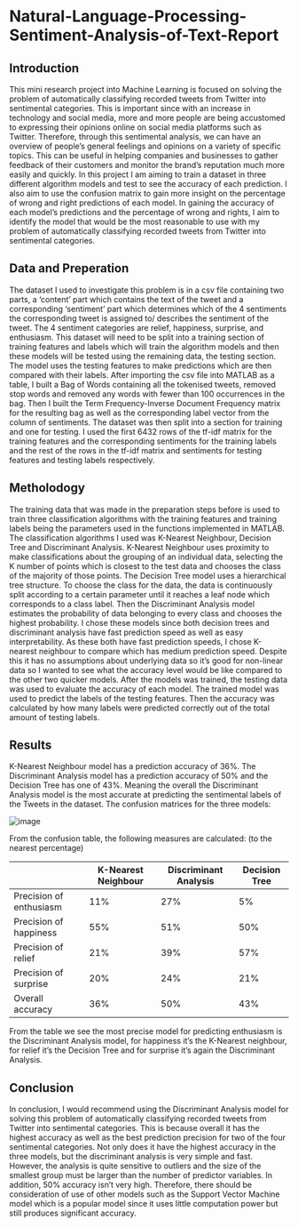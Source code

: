# Natural-Language-Processing-Sentiment-Analysis-of-Text-Report

## Introduction
This mini research project into Machine Learning is focused on solving the problem of automatically
classifying recorded tweets from Twitter into sentimental categories. This is important since with an
increase in technology and social media, more and more people are being accustomed to expressing
their opinions online on social media platforms such as Twitter. Therefore, through this sentimental
analysis, we can have an overview of people’s general feelings and opinions on a variety of specific
topics. This can be useful in helping companies and businesses to gather feedback of their customers
and monitor the brand’s reputation much more easily and quickly.
In this project I am aiming to train a dataset in three different algorithm models and test to see the
accuracy of each prediction. I also aim to use the confusion matrix to gain more insight on the
percentage of wrong and right predictions of each model. In gaining the accuracy of each model’s
predictions and the percentage of wrong and rights, I aim to identify the model that would be the
most reasonable to use with my problem of automatically classifying recorded tweets from Twitter
into sentimental categories.

## Data and Preperation
The dataset I used to investigate this problem is in a csv file containing two parts, a ‘content’ part
which contains the text of the tweet and a corresponding ‘sentiment’ part which determines which
of the 4 sentiments the corresponding tweet is assigned to/ describes the sentiment of the tweet.
The 4 sentiment categories are relief, happiness, surprise, and enthusiasm. This dataset will need to
be split into a training section of training features and labels which will train the algorithm models
and then these models will be tested using the remaining data, the testing section. The model uses
the testing features to make predictions which are then compared with their labels.
After importing the csv file into MATLAB as a table, I built a Bag of Words containing all the
tokenised tweets, removed stop words and removed any words with fewer than 100 occurrences in
the bag. Then I built the Term Frequency-Inverse Document Frequency matrix for the resulting bag
as well as the corresponding label vector from the column of sentiments. The dataset was then split
into a section for training and one for testing. I used the first 6432 rows of the tf-idf matrix for the
training features and the corresponding sentiments for the training labels and the rest of the rows in
the tf-idf matrix and sentiments for testing features and testing labels respectively.

## Metholodogy
The training data that was made in the preparation steps before is used to train three classification
algorithms with the training features and training labels being the parameters used in the functions
implemented in MATLAB.
The classification algorithms I used was K-Nearest Neighbour, Decision Tree and Discriminant
Analysis. K-Nearest Neighbour uses proximity to make classifications about the grouping of an
individual data, selecting the K number of points which is closest to the test data and chooses the
class of the majority of those points. The Decision Tree model uses a hierarchical tree structure. To
choose the class for the data, the data is continuously split according to a certain parameter until it
reaches a leaf node which corresponds to a class label. Then the Discriminant Analysis model
estimates the probability of data belonging to every class and chooses the highest probability. I
chose these models since both decision trees and discriminant analysis have fast prediction speed as
well as easy interpretability. As these both have fast prediction speeds, I chose K-nearest neighbour
to compare which has medium prediction speed. Despite this it has no assumptions about
underlying data so it’s good for non-linear data so I wanted to see what the accuracy level would be
like compared to the other two quicker models.
After the models was trained, the testing data was used to evaluate the accuracy of each model. The
trained model was used to predict the labels of the testing features. Then the accuracy was
calculated by how many labels were predicted correctly out of the total amount of testing labels.

## Results
K-Nearest Neighbour model has a prediction accuracy of 36%. The Discriminant Analysis model has a
prediction accuracy of 50% and the Decision Tree has one of 43%. Meaning the overall the
Discriminant Analysis model is the most accurate at predicting the sentimental labels of the Tweets
in the dataset.
The confusion matrices for the three models:

![image](https://github.com/jjesss/Natural-Language-Processing-Sentiment-Analysis-of-Text-Report/assets/77901330/6c6db337-9e60-41b0-aab5-e4cc962813a4)

From the confusion table, the following measures are calculated: (to the nearest percentage)

|                      | K-Nearest Neighbour | Discriminant Analysis | Decision Tree |
|----------------------|--------------------|----------------------|---------------|
| Precision of enthusiasm | 11%                | 27%                  | 5%            |
| Precision of happiness  | 55%                | 51%                  | 50%           |
| Precision of relief     | 21%                | 39%                  | 57%           |
| Precision of surprise   | 20%                | 24%                  | 21%           |
| Overall accuracy        | 36%                | 50%                  | 43%           |

From the table we see the most precise model for predicting enthusiasm is the Discriminant Analysis
model, for happiness it’s the K-Nearest neighbour, for relief it’s the Decision Tree and for surprise it’s
again the Discriminant Analysis.

## Conclusion 
In conclusion, I would recommend using the Discriminant Analysis model for solving this problem of
automatically classifying recorded tweets from Twitter into sentimental categories. This is because
overall it has the highest accuracy as well as the best prediction precision for two of the four
sentimental categories. Not only does it have the highest accuracy in the three models, but the
discriminant analysis is very simple and fast. However, the analysis is quite sensitive to outliers and
the size of the smallest group must be larger than the number of predictor variables. In addition,
50% accuracy isn’t very high. Therefore, there should be consideration of use of other models such
as the Support Vector Machine model which is a popular model since it uses little computation
power but still produces significant accuracy.
